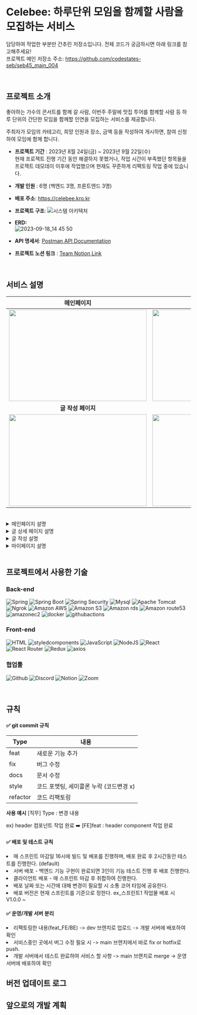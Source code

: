 # Celebee: 하루단위 모임을 함께할 사람을 모집하는 서비스 
담당하여 작업한 부분만 간추린 저장소입니다. 전체 코드가 궁금하시면 아래 링크를 참고해주세요! <br/> 
프로젝트 메인 저장소 주소: https://github.com/codestates-seb/seb45_main_004  <br/> 

<br/> 

## 프로젝트 소개

좋아하는 가수의 콘서트를 함께 갈 사람, 이번주 주말에 맛집 투어를 함께할 사람 등 하루 단위의 간단한 모임을 함께할 인연을 모집하는 서비스를 제공합니다. 

주최자가 모임의 카테고리, 희망 인원과 장소, 금액 등을 작성하여 게시하면, 참여 신청하여 모임에 함께 합니다. 
- **프로젝트 기간** : 2023년 8월 24일(금) ~ 2023년 9월 22일(수) <br/> 
  현재 프로젝트 진행 기간 동안 해결하지 못했거나, 작업 시간이 부족했던 항목들을 프로젝트 데모데이 이후에 작업했으며 현재도 꾸준하게 리팩토링 작업 중에 있습니다.
- **개발 인원** : 6명 (백엔드 3명, 프론트엔드 3명)
  
- **배포 주소**: https://celebee.kro.kr

- **프로젝트 구조**:
![시스템 아키텍처](https://github.com/Donga1125/Celebee/assets/96361421/c840fba6-4d58-4b16-8d3a-03a6f3f0f6dd)

- **ERD:** <br/> 
![2023-09-18_14 45 50](https://github.com/Donga1125/Celebee/assets/96361421/d407fe10-5712-48a6-be50-fb514f9634c4)

- **API 명세서**:
   <a href="https://documenter.getpostman.com/view/27566438/2s9Y5YT3fE#2f0b370e-db00-4398-ad98-30c515d21887"> Postman API Documentation  </a>


- **프로젝트 노션 링크** :
  <a href="https://rune-ship-1f2.notion.site/6f2bd5a0a6c24b67996a13271f9bcb03"> Team Notion Link  </a>

<br/> 

  ## 서비스 설명
  
|메인페이지|글 상세 페이지|
|:---:|:---:|
|<img src = "https://github.com/codestates-seb/seb45_main_004/assets/129840158/6c06f272-beee-4c30-9078-3b938e958e47" width = "375" height="250">|<img src = "https://github.com/codestates-seb/seb45_main_004/assets/129840158/47e1169c-5528-47ac-9fc2-109565daf31d" width = "375" height="250">|
|<b>글 작성 페이지</b>|<b>마이페이지</b>|
|<img src = "https://github.com/27Lia/fe-sprint-coz-shopping/assets/117743861/d26394d1-6a03-4773-9b62-bc45a1ab1f35" width = "375" height="250">|<img src = "https://github.com/codestates-seb/seb45_main_004/assets/129840158/a6aec436-671e-4c6f-9a62-4ac750004f92" width = "375" height="250">|
<br/> 
<details>
  <summary> 메인페이지 설명 </summary>
   <div markdown="1">
    <ul>
      <li> 최신순 > 마감 전 > 마감 완료 순서로 우선순위를 설정하여 메인화면 모임 정렬</li>
      <li> 'ALL' 카테고리를 기본으로 하며, 카테고리 변경 시 해당하는 모임 출력</li>
      <li> 무한 스코롤으로 구현하여 많은 모임을 노출시킴 </li>
      <li> 모임 이미지에 전환 애니메이션을 적용해 생동감있는 메인 화면을 구성함 </li>
      <li> 모임 글 제목과 좋아요 수 노출</li>
      </ul>
  </div>
</details>

<details>
  <summary> 글 상세 페이지 설명 </summary>
   <div markdown="1">
    <ul>
    <li> 모임에 대한 [날짜, 장소, 금액, 주최자 정보, 참여 인원, 상세 내용] 을 확인할 수 있음</li>
    <li> 'Join' 버튼을 클릭하여 모임에 참여할 수 있음 </li> 
    <li> 원활한 모임 진행을 위해 모임 삭제, 수정, 참여 취소 기능은 지원하지 않는 것으로 기획함 </li>
    <li> 유저 프로필 이미지를 클릭하면 해당 유저의 마이페이지로 화면 전환됨 </li>
      </ul>
  </div>
</details>

<details>
  <summary> 글 작성 설명 </summary>
   <div markdown="1">
    <ul>
    <li> 모임 진행 전 인원을 확정하고자 원하는 모임 날짜 2일 전에 자동 마감되도록 기획 </li>
    <li> [제목, 모임 날짜, 인원, 상세 설명, 카테고리, 모임 장소, 이미지] 를 작성자가 결정할 수 있음 </li>
    <li> 위 내용을 모두 작성해야 모임 글 생성이 가능함 </li>
    <li> 선택한 카테고리에 따라 선택할 수 있는 이미지가 변경됨 </li>
      </ul>
  </div>
</details>

<details>
  <summary> 마이페이지 설명 </summary>
   <div markdown="1">
    <ul>
    <li> [프로필 이미지 변경, 소개 글 변경, 좋아한 모임 확인, 참여한 모임 확인] 기능을 할 수 있음 </li>
    <li> 모임 이미지 클릭 시 해당 모임의 상세 페이지로 화면 전환됨 </li>
    <li> 타인의 마이페이지를 확인할 수 있으며, 해당 유저가 좋아한 모임과 참여한 모임을 확인할 수 있음 </li>
    <li> 유저 팔로우 기능은 추후 업데이트 예정임 </li>
      </ul>
  </div>
</details>

<br/> 

## 프로젝트에서 사용한 기술

### Back-end
![Spring](https://img.shields.io/badge/spring-6DB33F?style=for-the-badge&logo=spring&logoColor=white)
![Spring Boot](https://img.shields.io/badge/spring_boot_jpa-6DB33F?style=for-the-badge&logo=springboot&logoColor=white)
![Spring Security](https://img.shields.io/badge/spring_security-6DB33F?style=for-the-badge&logo=springsecurity&logoColor=white)
![Mysql](https://img.shields.io/badge/mysql-4479A1?style=for-the-badge&logo=mysql&logoColor=white)
![Apache Tomcat](https://img.shields.io/badge/apachetomcat-F8DC75?style=for-the-badge&logo=apachetomcat&logoColor=white)
![Ngrok](https://img.shields.io/badge/ngrok-1F1E37?style=for-the-badge&logo=ngrok&logoColor=white)
![Amazon AWS](https://img.shields.io/badge/amazonaws-232F3E?style=for-the-badge&logo=amazonaws&logoColor=white)
![Amazon S3](https://img.shields.io/badge/amazons3-569A31?style=for-the-badge&logo=amazons3&logoColor=white)
![Amazon rds](https://img.shields.io/badge/amazonrds-527FFF?style=for-the-badge&logo=amazonrds&logoColor=white)
![Amazon route53](https://img.shields.io/badge/amazonroute53-8C4FFF?style=for-the-badge&logo=amazonroute53&logoColor=white)
![amazonec2](https://img.shields.io/badge/amazonec2-FF9900?style=for-the-badge&logo=amazonec2&logoColor=white)
![docker](https://img.shields.io/badge/docker-2496ED?style=for-the-badge&logo=docker&logoColor=white)
![githubactions](https://img.shields.io/badge/githubactions-2088FF?style=for-the-badge&logo=githubactions&logoColor=white)


### Front-end

![HTML](https://img.shields.io/badge/html5-E34F26?style=for-the-badge&logo=html5&logoColor=white)
![styledcomponents](https://img.shields.io/badge/styledcomponents-DB7093?style=for-the-badge&logo=styledcomponents&logoColor=white)
![JavaScript](https://img.shields.io/badge/javascript-F7DF1E?style=for-the-badge&logo=javascript&logoColor=black)
![NodeJS](https://img.shields.io/badge/node.js-339933?style=for-the-badge&logo=nodedotjs&logoColor=black)
![React](https://img.shields.io/badge/react-61DAFB?style=for-the-badge&logo=react&logoColor=black)
![React Router](https://img.shields.io/badge/react_router-CA4245?style=for-the-badge&logo=reactrouter&logoColor=black)
![Redux](https://img.shields.io/badge/redux-764ABC?style=for-the-badge&logo=redux&logoColor=white)
![axios](https://img.shields.io/badge/axios-5A29E4?style=for-the-badge&logo=axios&logoColor=white)

### 협업툴

![Github](https://img.shields.io/badge/github-181717?style=for-the-badge&logo=github&logoColor=white)
![Discord](https://img.shields.io/badge/discord-5865F2?style=for-the-badge&logo=discord&logoColor=white)
![Notion](https://img.shields.io/badge/notion-000000?style=for-the-badge&logo=notion&logoColor=white)
![Zoom](https://img.shields.io/badge/zoom-2D8CFF?style=for-the-badge&logo=zoom&logoColor=white)

<br/> 

## 규칙

#### ✅ git commit 규칙
|Type|내용|
|----|---|
|feat|새로운 기능 추가|
|fix|버그 수정|
|docs|문서 수정|
|style|코드 포맷팅, 세미콜론 누락 (코드변경 x)|
|refactor|코드 리팩토링|

**사용 예시**
[직무] Type : 변경 내용

ex) header 컴포넌트 작업 완료 ➡️
[FE]feat : header component 작업 완료

#### ✅ 배포 및 테스트 규칙
<li> 매 스프린트 마감일 16시에 빌드 및 배포를 진행하며, 배포 완료 후 2시간동안 테스트를 진행한다. (default) </li>
<li> 서버 배포 - 백엔드 기능 구현이 완료되면 3인이 기능 테스트 진행 후 배포 진행한다. </li>
<li> 클라이언트 배포 - 매 스프린트 마감 후 취합하여 진행한다. </li>
<li> 배포 날짜 또는 시간에 대해 변경이 필요할 시 소통 코어 타임에 공유한다. </li>
<li> 배포 버전은 현재 스프린트를 기준으로 정한다. ex_스프린트1 작업물 배포 시 V1.0.0 ~ </li>

#### ✅ 운영/개발 서버 분리
<li> 리팩토링한 내용(feat_FE/BE) -> dev 브렌치로 업로드 -> 개발 서버에 배포하여 확인 </li>
<li> 서비스중인 곳에서 버그 수정 필요 시 -> main 브렌치에서 바로 fix or hotfix로 push.  </li>
<li> 개발 서버에서 테스트 완료하여 서비스 할 사항  -> main 브랜치로 merge -> 운영서버에 배포하여 확인  </li>

## 버전 업데이트 로그


## 앞으로의 개발 계획

